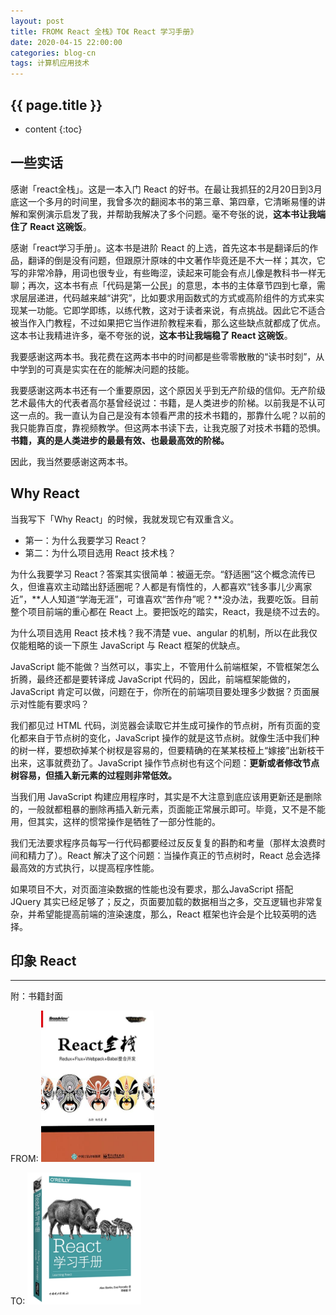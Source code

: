 ```yaml
---
layout: post
title: FROM《 React 全栈》TO《 React 学习手册》
date: 2020-04-15 22:00:00
categories: blog-cn
tags: 计算机应用技术
--- 
```


<h2>{{ page.title }}</h2>

* content
{:toc}

## 一些实话

感谢「react全栈」。这是一本入门 React 的好书。在最让我抓狂的2月20日到3月底这一个多月的时间里，我曾多次的翻阅本书的第三章、第四章，它清晰易懂的讲解和案例演示启发了我，并帮助我解决了多个问题。毫不夸张的说，**这本书让我端住了 React 这碗饭**。

感谢「react学习手册」。这本书是进阶 React 的上选，首先这本书是翻译后的作品，翻译的倒是没有问题，但跟原汁原味的中文著作毕竟还是不大一样；其次，它写的非常冷静，用词也很专业，有些晦涩，读起来可能会有点儿像是教科书一样无聊；再次，这本书有点「代码是第一公民」的意思，本书的主体章节四到七章，需求层层递进，代码越来越“讲究”，比如要求用函数式的方式或高阶组件的方式来实现某一功能。它即学即练，以练代教，这对于读者来说，有点挑战。因此它不适合被当作入门教程，不过如果把它当作进阶教程来看，那么这些缺点就都成了优点。这本书让我精进许多，毫不夸张的说，**这本书让我端稳了 React 这碗饭**。

我要感谢这两本书。我花费在这两本书中的时间都是些零零散散的“读书时刻”，从中学到的可真是实实在在的能解决问题的技能。

我要感谢这两本书还有一个重要原因，这个原因关乎到无产阶级的信仰。无产阶级艺术最伟大的代表者高尔基曾经说过：书籍，是人类进步的阶梯。以前我是不认可这一点的。我一直认为自己是没有本领看严肃的技术书籍的，那靠什么呢？以前的我只能靠百度，靠视频教学。但这两本书读下去，让我克服了对技术书籍的恐惧。**书籍，真的是人类进步的最最有效、也最最高效的阶梯。**

因此，我当然要感谢这两本书。

## Why React

当我写下「Why React」的时候，我就发现它有双重含义。

- 第一：为什么我要学习 React？
- 第二：为什么项目选用 React 技术栈？

为什么我要学习 React？答案其实很简单：被逼无奈。“舒适圈”这个概念流传已久，但谁喜欢主动踏出舒适圈呢？人都是有惰性的，人都喜欢“钱多事儿少离家近”，**人人知道“学海无涯”，可谁喜欢“苦作舟”呢？**没办法，我要吃饭。目前整个项目前端的重心都在 React 上。要把饭吃的踏实，React，我是绕不过去的。

为什么项目选用 React 技术栈？我不清楚 vue、angular 的机制，所以在此我仅仅能粗略的谈一下原生 JavaScript 与 React 框架的优缺点。

JavaScript 能不能做？当然可以，事实上，不管用什么前端框架，不管框架怎么折腾，最终还都是要转译成 JavaScript 代码的，因此，前端框架能做的，JavaScript 肯定可以做，问题在于，你所在的前端项目要处理多少数据？页面展示对性能有要求吗？

我们都见过 HTML 代码，浏览器会读取它并生成可操作的节点树，所有页面的变化都来自于节点树的变化，JavaScript 操作的就是这节点树。就像生活中我们种的树一样，要想砍掉某个树杈是容易的，但要精确的在某某枝桠上“嫁接”出新枝干出来，这事就费劲了。JavaScript 操作节点树也有这个问题：**更新或者修改节点树容易，但插入新元素的过程则非常低效。**

当我们用 JavaScript 构建应用程序时，其实是不大注意到底应该用更新还是删除的，一般就都粗暴的删除再插入新元素，页面能正常展示即可。毕竟，又不是不能用，但其实，这样的惯常操作是牺牲了一部分性能的。

我们无法要求程序员每写一行代码都要经过反反复复的斟酌和考量（那样太浪费时间和精力了）。React 解决了这个问题：当操作真正的节点树时，React 总会选择最高效的方式执行，以提高程序性能。

如果项目不大，对页面渲染数据的性能也没有要求，那么JavaScript 搭配 JQuery 其实已经足够了；反之，页面要加载的数据相当之多，交互逻辑也非常复杂，并希望能提高前端的渲染速度，那么，React 框架也许会是个比较英明的选择。

## 印象 React




-----
附：书籍封面

FROM:
<img src="/images/react-full-stack-developer.jpg" width="36%">

TO:
<img src="/images/learning-react.jpg" width="36%">